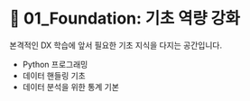 ﻿# 📂 01_Foundation: 기초 역량 강화

본격적인 DX 학습에 앞서 필요한 기초 지식을 다지는 공간입니다.
- Python 프로그래밍
- 데이터 핸들링 기초
- 데이터 분석을 위한 통계 기본
